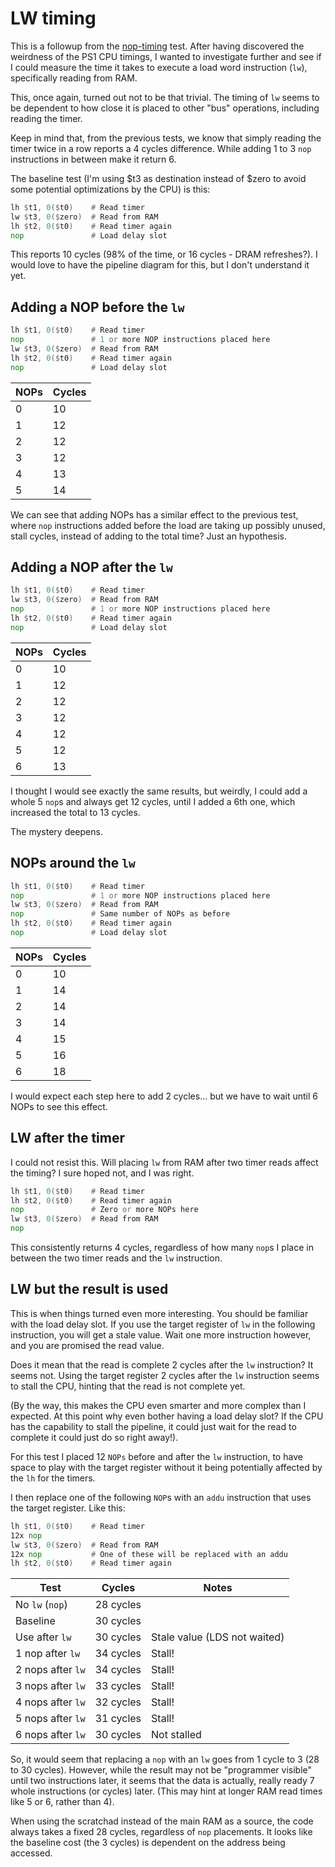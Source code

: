 # LW timing

This is a followup from the [nop-timing](../nop-timing/README.md) test. After
having discovered the weirdness of the PS1 CPU timings, I wanted to
investigate further and see if I could measure the time it takes to execute a
load word instruction (`lw`), specifically reading from RAM.

This, once again, turned out not to be that trivial. The timing of `lw` seems
to be dependent to how close it is placed to other "bus" operations, including
reading the timer.

Keep in mind that, from the previous tests, we know that simply reading the
timer twice in a row reports a 4 cycles difference. While adding 1 to 3 `nop`
instructions in between make it return 6.

The baseline test (I'm using $t3 as destination instead of $zero to avoid some
potential optimizations by the CPU) is this:

```asm
lh $t1, 0($t0)    # Read timer
lw $t3, 0($zero)  # Read from RAM
lh $t2, 0($t0)    # Read timer again
nop               # Load delay slot
```

This reports 10 cycles (98% of the time, or 16 cycles - DRAM refreshes?). I
would love to have the pipeline diagram for this, but I don't understand it
yet.

## Adding a NOP before the `lw`

```asm
lh $t1, 0($t0)    # Read timer
nop               # 1 or more NOP instructions placed here
lw $t3, 0($zero)  # Read from RAM
lh $t2, 0($t0)    # Read timer again
nop               # Load delay slot
```

| NOPs | Cycles |
|------|--------|
| 0    | 10     |
| 1    | 12     |
| 2    | 12     |
| 3    | 12     |
| 4    | 13     |
| 5    | 14     |


We can see that adding NOPs has a similar effect to the previous test, where
`nop` instructions added before the load are taking up possibly unused, stall
cycles, instead of adding to the total time? Just an hypothesis.

## Adding a NOP after the `lw`

```asm
lh $t1, 0($t0)    # Read timer
lw $t3, 0($zero)  # Read from RAM
nop               # 1 or more NOP instructions placed here
lh $t2, 0($t0)    # Read timer again
nop               # Load delay slot
```

| NOPs | Cycles |
|------|--------|
| 0    | 10     |
| 1    | 12     |
| 2    | 12     |
| 3    | 12     |
| 4    | 12     |
| 5    | 12     |
| 6    | 13     |

I thought I would see exactly the same results, but weirdly, I could add a whole
5 `nop`s and always get 12 cycles, until I added a 6th one, which
increased the total to 13 cycles.

The mystery deepens.

## NOPs around the `lw`

```asm
lh $t1, 0($t0)    # Read timer
nop               # 1 or more NOP instructions placed here
lw $t3, 0($zero)  # Read from RAM
nop               # Same number of NOPs as before
lh $t2, 0($t0)    # Read timer again
nop               # Load delay slot
```

| NOPs | Cycles |
|------|--------|
| 0    | 10     |
| 1    | 14     |
| 2    | 14     |
| 3    | 14     |
| 4    | 15     |
| 5    | 16     |
| 6    | 18     |

I would expect each step here to add 2 cycles... but we have to wait until 6
NOPs to see this effect.

## LW after the timer

I could not resist this. Will placing `lw` from RAM after two timer reads
affect the timing? I sure hoped not, and I was right.

```asm
lh $t1, 0($t0)    # Read timer
lh $t2, 0($t0)    # Read timer again
nop               # Zero or more NOPs here
lw $t3, 0($zero)  # Read from RAM
nop
```

This consistently returns 4 cycles, regardless of how many `nop`s I place in
between the two timer reads and the `lw` instruction.

## LW but the result is used

This is when things turned even more interesting. You should be familiar with
the load delay slot. If you use the target register of `lw` in the following 
instruction, you will get a stale value. Wait one more instruction however, and
you are promised the read value.

Does it mean that the read is complete 2 cycles after the `lw` instruction? It
seems not. Using the target register 2 cycles after the `lw` instruction seems
to stall the CPU, hinting that the read is not complete yet.

(By the way, this makes the CPU even smarter and more complex than I expected.
At this point why even bother having a load delay slot? If the CPU has the
capability to stall the pipeline, it could just wait for the read to complete it
could just do so right away!).

For this test I placed 12 `NOPs` before and after the `lw` instruction, to have
space to play with the target register without it being potentially affected by
the `lh` for the timers.

I then replace one of the following `NOP`s with an `addu` instruction that uses
the target register. Like this:

```asm
lh $t1, 0($t0)    # Read timer
12x nop
lw $t3, 0($zero)  # Read from RAM
12x nop           # One of these will be replaced with an addu
lh $t2, 0($t0)    # Read timer again
```

| Test     | Cycles    | Notes |
|----------|-----------|-------|
| No `lw` (`nop`)   | 28 cycles |        |
| Baseline          | 30 cycles |        |
| Use after `lw`    | 30 cycles | Stale value (LDS not waited) |
| 1 nop after `lw`  | 34 cycles | Stall! |
| 2 nops after `lw` | 34 cycles | Stall! |
| 3 nops after `lw` | 33 cycles | Stall! |
| 4 nops after `lw` | 32 cycles | Stall! |
| 5 nops after `lw` | 31 cycles | Stall! |
| 6 nops after `lw` | 30 cycles | Not stalled |

So, it would seem that replacing a `nop` with an `lw` goes from 1 cycle to 3
(28 to 30 cycles). However, while the result may not be "programmer visible"
until two instructions later, it seems that the data is actually, really ready
7 whole instructions (or cycles) later. (This may hint at longer RAM read times
like 5 or 6, rather than 4).

When using the scratchad instead of the main RAM as a source, the code always
takes a fixed 28 cycles, regardless of `nop` placements. It looks like the
baseline cost (the 3 cycles) is dependent on the address being accessed.